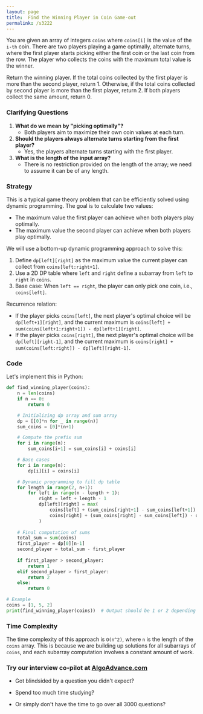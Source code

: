 ```yaml
---
layout: page
title:  Find the Winning Player in Coin Game-out
permalink: /s3222
---
```


You are given an array of integers `coins` where `coins[i]` is the value of the `i-th` coin. There are two players playing a game optimally, alternate turns, where the first player starts picking either the first coin or the last coin from the row. The player who collects the coins with the maximum total value is the winner.

Return the winning player. If the total coins collected by the first player is more than the second player, return 1. Otherwise, if the total coins collected by second player is more than the first player, return 2. If both players collect the same amount, return 0.

### Clarifying Questions

1. **What do we mean by "picking optimally"?** 
   - Both players aim to maximize their own coin values at each turn.
2. **Should the players always alternate turns starting from the first player?**
   - Yes, the players alternate turns starting with the first player.
3. **What is the length of the input array?**
   - There is no restriction provided on the length of the array; we need to assume it can be of any length.

### Strategy

This is a typical game theory problem that can be efficiently solved using dynamic programming. The goal is to calculate two values:
- The maximum value the first player can achieve when both players play optimally.
- The maximum value the second player can achieve when both players play optimally.

We will use a bottom-up dynamic programming approach to solve this:
1. Define `dp[left][right]` as the maximum value the current player can collect from `coins[left:right+1]`.
2. Use a 2D DP table where `left` and `right` define a subarray from `left` to `right` in `coins`.
3. Base case: When `left == right`, the player can only pick one coin, i.e., `coins[left]`.

Recurrence relation:
- If the player picks `coins[left]`, the next player's optimal choice will be `dp[left+1][right]`, and the current maximum is `coins[left] + sum(coins[left+1:right+1]) - dp[left+1][right]`.
- If the player picks `coins[right]`, the next player's optimal choice will be `dp[left][right-1]`, and the current maximum is `coins[right] + sum(coins[left:right]) - dp[left][right-1]`.

### Code

Let's implement this in Python:

```python
def find_winning_player(coins):
    n = len(coins)
    if n == 0:
        return 0

    # Initializing dp array and sum array
    dp = [[0]*n for _ in range(n)]
    sum_coins = [0]*(n+1)

    # Compute the prefix sum
    for i in range(n):
        sum_coins[i+1] = sum_coins[i] + coins[i]

    # Base cases
    for i in range(n):
        dp[i][i] = coins[i]

    # Dynamic programming to fill dp table
    for length in range(2, n+1):
        for left in range(n - length + 1):
            right = left + length - 1
            dp[left][right] = max(
                coins[left] + (sum_coins[right+1] - sum_coins[left+1]) - dp[left+1][right],
                coins[right] + (sum_coins[right] - sum_coins[left]) - dp[left][right-1]
            )
    
    # Final computation of sums
    total_sum = sum(coins)
    first_player = dp[0][n-1]
    second_player = total_sum - first_player
    
    if first_player > second_player:
        return 1
    elif second_player > first_player:
        return 2
    else:
        return 0

# Example
coins = [1, 5, 2]
print(find_winning_player(coins))  # Output should be 1 or 2 depending on who can optimize better.
```

### Time Complexity

The time complexity of this approach is `O(n^2)`, where `n` is the length of the `coins` array. This is because we are building up solutions for all subarrays of `coins`, and each subarray computation involves a constant amount of work.


### Try our interview co-pilot at [AlgoAdvance.com](https://algoAdvance.com)

- Got blindsided by a question you didn't expect?

- Spend too much time studying?

- Or simply don't have the time to go over all 3000 questions?

